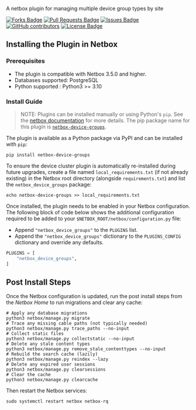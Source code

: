 
A netbox plugin for managing multiple device group types by site

<a href="https://github.com/sapcc/netbox-device-groups/forks"><img src="https://img.shields.io/github/forks/sapcc/netbox-device-groups" alt="Forks Badge"/></a>
<a href="https://github.com/sapcc/netbox-device-groups/pulls"><img src="https://img.shields.io/github/issues-pr/sapcc/netbox-device-groups" alt="Pull Requests Badge"/></a>
<a href="https://github.com/sapcc/netbox-device-groups/issues"><img src="https://img.shields.io/github/issues/sapcc/netbox-device-groups" alt="Issues Badge"/></a>
<a href="https://github.com/sapcc/netbox-device-groups/graphs/contributors"><img alt="GitHub contributors" src="https://img.shields.io/github/contributors/sapcc/netbox-device-groups?color=2b9348"></a>
<a href="https://github.com/sapcc/netbox-device-groups/blob/master/LICENSE"><img src="https://img.shields.io/github/license/sapcc/netbox-device-groups?color=2b9348" alt="License Badge"/></a>

## Installing the Plugin in Netbox

### Prerequisites

- The plugin is compatible with Netbox 3.5.0 and higher.
- Databases supported: PostgreSQL
- Python supported : Python3 >= 3.10

### Install Guide

> NOTE: Plugins can be installed manually or using Python's `pip`. See the [netbox documentation](https://docs.netbox.dev/en/stable/plugins/) for more details. The pip package name for this plugin is [`netbox-device-groups`](https://pypi.org/project/netbox-device-groups/).

The plugin is available as a Python package via PyPI and can be installed with `pip`:

```shell
pip install netbox-device-groups
```

To ensure the device cluster plugin is automatically re-installed during future upgrades, create a file named `local_requirements.txt` (if not already existing) in the Netbox root directory (alongside `requirements.txt`) and list the `netbox_device_groups` package:

```shell
echo netbox-device-groups >> local_requirements.txt
```

Once installed, the plugin needs to be enabled in your Netbox configuration. The following block of code below shows the additional configuration required to be added to your `$NETBOX_ROOT/netbox/configuration.py` file:

- Append `"netbox_device_groups"` to the `PLUGINS` list.
- Append the `"netbox_device_groups"` dictionary to the `PLUGINS_CONFIG` dictionary and override any defaults.

```python
PLUGINS = [
    "netbox_device_groups",
]
```

## Post Install Steps

Once the Netbox configuration is updated, run the post install steps from the _Netbox Home_ to run migrations and clear any cache:

```shell
# Apply any database migrations
python3 netbox/manage.py migrate
# Trace any missing cable paths (not typically needed)
python3 netbox/manage.py trace_paths --no-input
# Collect static files
python3 netbox/manage.py collectstatic --no-input
# Delete any stale content types
python3 netbox/manage.py remove_stale_contenttypes --no-input
# Rebuild the search cache (lazily)
python3 netbox/manage.py reindex --lazy
# Delete any expired user sessions
python3 netbox/manage.py clearsessions
# Clear the cache
python3 netbox/manage.py clearcache
```

Then restart the Netbox services:

```shell
sudo systemctl restart netbox netbox-rq
```
